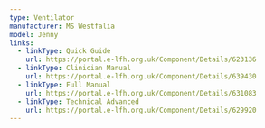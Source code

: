 ```yaml
---
type: Ventilator
manufacturer: MS Westfalia
model: Jenny
links:
  - linkType: Quick Guide
    url: https://portal.e-lfh.org.uk/Component/Details/623136
  - linkType: Clinician Manual
    url: https://portal.e-lfh.org.uk/Component/Details/639430
  - linkType: Full Manual
    url: https://portal.e-lfh.org.uk/Component/Details/631083
  - linkType: Technical Advanced
    url: https://portal.e-lfh.org.uk/Component/Details/629920
---
```

